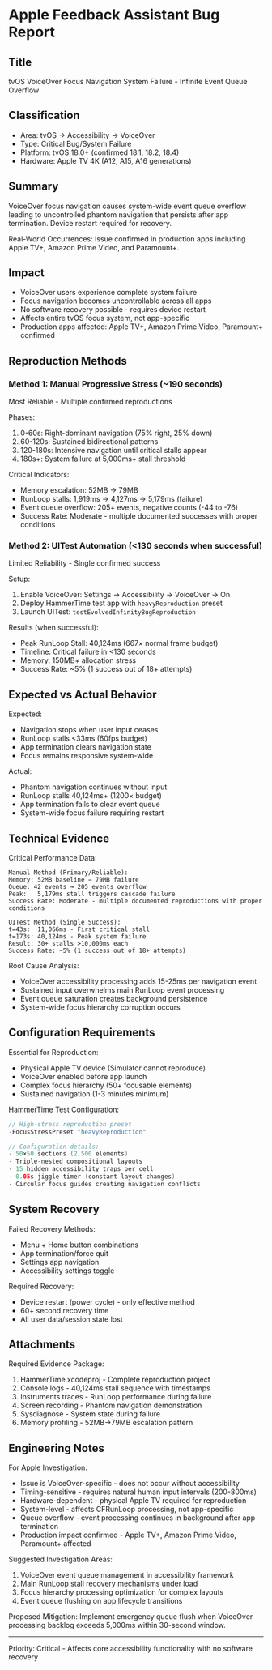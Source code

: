 # Apple Feedback Assistant Bug Report

## Title
tvOS VoiceOver Focus Navigation System Failure - Infinite Event Queue Overflow

## Classification
- Area: tvOS → Accessibility → VoiceOver
- Type: Critical Bug/System Failure
- Platform: tvOS 18.0+ (confirmed 18.1, 18.2, 18.4)
- Hardware: Apple TV 4K (A12, A15, A16 generations)

## Summary
VoiceOver focus navigation causes system-wide event queue overflow leading to uncontrolled phantom navigation that persists after app termination. Device restart required for recovery.

Real-World Occurrences: Issue confirmed in production apps including Apple TV+, Amazon Prime Video, and Paramount+.

## Impact
- VoiceOver users experience complete system failure
- Focus navigation becomes uncontrollable across all apps  
- No software recovery possible - requires device restart
- Affects entire tvOS focus system, not app-specific
- Production apps affected: Apple TV+, Amazon Prime Video, Paramount+ confirmed

## Reproduction Methods

### Method 1: Manual Progressive Stress (~190 seconds)
Most Reliable - Multiple confirmed reproductions

Phases:
1. 0-60s: Right-dominant navigation (75% right, 25% down)
2. 60-120s: Sustained bidirectional patterns
3. 120-180s: Intensive navigation until critical stalls appear
4. 180s+: System failure at 5,000ms+ stall threshold

Critical Indicators:
- Memory escalation: 52MB → 79MB
- RunLoop stalls: 1,919ms → 4,127ms → 5,179ms (failure)
- Event queue overflow: 205+ events, negative counts (-44 to -76)
- Success Rate: Moderate - multiple documented successes with proper conditions

### Method 2: UITest Automation (<130 seconds when successful)
Limited Reliability - Single confirmed success

Setup:
1. Enable VoiceOver: Settings → Accessibility → VoiceOver → On
2. Deploy HammerTime test app with `heavyReproduction` preset
3. Launch UITest: `testEvolvedInfinityBugReproduction`

Results (when successful):
- Peak RunLoop Stall: 40,124ms (667× normal frame budget)
- Timeline: Critical failure in <130 seconds
- Memory: 150MB+ allocation stress
- Success Rate: ~5% (1 success out of 18+ attempts)

## Expected vs Actual Behavior

Expected:
- Navigation stops when user input ceases
- RunLoop stalls <33ms (60fps budget)
- App termination clears navigation state
- Focus remains responsive system-wide

Actual:
- Phantom navigation continues without input
- RunLoop stalls 40,124ms+ (1200× budget)
- App termination fails to clear event queue
- System-wide focus failure requiring restart

## Technical Evidence

Critical Performance Data:
```
Manual Method (Primary/Reliable):
Memory: 52MB baseline → 79MB failure
Queue: 42 events → 205 events overflow  
Peak:   5,179ms stall triggers cascade failure
Success Rate: Moderate - multiple documented reproductions with proper conditions

UITest Method (Single Success):
t=43s:  11,066ms - First critical stall
t=173s: 40,124ms - Peak system failure
Result: 30+ stalls >10,000ms each
Success Rate: ~5% (1 success out of 18+ attempts)
```

Root Cause Analysis:
- VoiceOver accessibility processing adds 15-25ms per navigation event
- Sustained input overwhelms main RunLoop event processing
- Event queue saturation creates background persistence
- System-wide focus hierarchy corruption occurs

## Configuration Requirements

Essential for Reproduction:
- Physical Apple TV device (Simulator cannot reproduce)
- VoiceOver enabled before app launch
- Complex focus hierarchy (50+ focusable elements)
- Sustained navigation (1-3 minutes minimum)

HammerTime Test Configuration:
```swift
// High-stress reproduction preset
-FocusStressPreset "heavyReproduction"

// Configuration details:
- 50×50 sections (2,500 elements)
- Triple-nested compositional layouts
- 15 hidden accessibility traps per cell
- 0.05s jiggle timer (constant layout changes)
- Circular focus guides creating navigation conflicts
```

## System Recovery

Failed Recovery Methods:
- Menu + Home button combinations
- App termination/force quit
- Settings app navigation
- Accessibility settings toggle

Required Recovery:
- Device restart (power cycle) - only effective method
- 60+ second recovery time
- All user data/session state lost

## Attachments

Required Evidence Package:
1. HammerTime.xcodeproj - Complete reproduction project
2. Console logs - 40,124ms stall sequence with timestamps  
3. Instruments traces - RunLoop performance during failure
4. Screen recording - Phantom navigation demonstration
5. Sysdiagnose - System state during failure
6. Memory profiling - 52MB→79MB escalation pattern

## Engineering Notes

For Apple Investigation:
- Issue is VoiceOver-specific - does not occur without accessibility
- Timing-sensitive - requires natural human input intervals (200-800ms)
- Hardware-dependent - physical Apple TV required for reproduction  
- System-level - affects CFRunLoop processing, not app-specific
- Queue overflow - event processing continues in background after app termination
- Production impact confirmed - Apple TV+, Amazon Prime Video, Paramount+ affected

Suggested Investigation Areas:
1. VoiceOver event queue management in accessibility framework
2. Main RunLoop stall recovery mechanisms under load
3. Focus hierarchy processing optimization for complex layouts
4. Event queue flushing on app lifecycle transitions

Proposed Mitigation:
Implement emergency queue flush when VoiceOver processing backlog exceeds 5,000ms within 30-second window.

---

Priority: Critical - Affects core accessibility functionality with no software recovery 